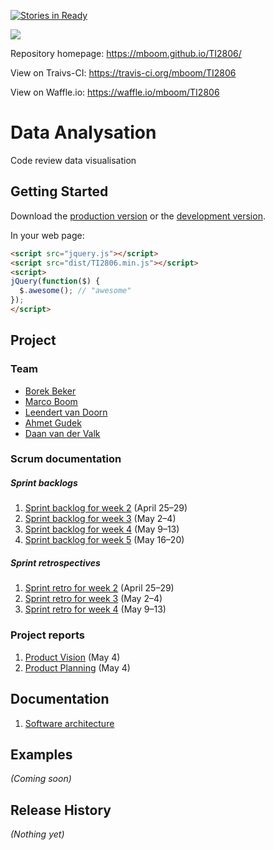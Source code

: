 ﻿[![Stories in Ready](https://badge.waffle.io/mboom/TI2806.png?label=ready&title=Ready)](https://waffle.io/mboom/TI2806)

[![](https://api.travis-ci.org/mboom/TI2806.svg?branch=master)](https://travis-ci.org/mboom/TI2806)

Repository homepage: https://mboom.github.io/TI2806/

View on Traivs-CI: https://travis-ci.org/mboom/TI2806

View on Waffle.io: https://waffle.io/mboom/TI2806

# Data Analysation

Code review data visualisation

## Getting Started
Download the [production version][min] or the [development version][max].

[min]: https://raw.github.com/mboom/TI2806/master/dist/TI2806.min.js
[max]: https://raw.github.com/mboom/TI2806/master/dist/TI2806.js

In your web page:

```html
<script src="jquery.js"></script>
<script src="dist/TI2806.min.js"></script>
<script>
jQuery(function($) {
  $.awesome(); // "awesome"
});
</script>
```

## Project
### Team
* [Borek Beker](https://github.com/borek2)
* [Marco Boom](https://github.com/mboom)
* [Leendert van Doorn](https://github.com/lvdoorn)
* [Ahmet Gudek](https://github.com/agudek)
* [Daan van der Valk](https://github.com/DaanvanderValk)

### Scrum documentation
##### Sprint backlogs
1. [Sprint backlog for week 2](https://github.com/mboom/TI2806/blob/master/doc/project/sprint_backlog_1.pdf) (April 25–29)
2. [Sprint backlog for week 3](https://github.com/mboom/TI2806/blob/master/doc/project/sprint_backlog_2.pdf) (May 2–4)
3. [Sprint backlog for week 4](https://github.com/mboom/TI2806/blob/master/doc/project/sprint_backlog_3.pdf) (May 9–13)
4. [Sprint backlog for week 5](https://github.com/mboom/TI2806/blob/master/doc/project/sprint_backlog_4.pdf) (May 16–20)


##### Sprint retrospectives
1. [Sprint retro for week 2](https://github.com/mboom/TI2806/blob/master/doc/project/sprint_retro_1.pdf) (April 25–29)
2. [Sprint retro for week 3](https://github.com/mboom/TI2806/blob/master/doc/project/sprint_retro_2.pdf) (May 2–4)
3. [Sprint retro for week 4](https://github.com/mboom/TI2806/blob/master/doc/project/sprint_retro_3.pdf) (May 9–13)


### Project reports
1. [Product Vision](https://github.com/mboom/TI2806/blob/master/doc/project/product_vision.pdf) (May 4)
2. [Product Planning](https://github.com/mboom/TI2806/blob/master/doc/project/Product_Planning_final.pdf) (May 4)

## Documentation
1. [Software architecture](https://github.com/mboom/TI2806/blob/master/doc/project/Architecture.pdf) 

## Examples
_(Coming soon)_

## Release History
_(Nothing yet)_

